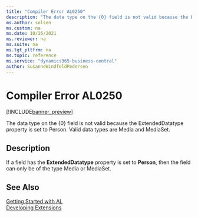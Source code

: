 ```yaml
---
title: "Compiler Error AL0250"
description: "The data type on the {0} field is not valid because the ExtendedDatatype property is set to Person."
ms.author: solsen
ms.custom: na
ms.date: 10/26/2021
ms.reviewer: na
ms.suite: na
ms.tgt_pltfrm: na
ms.topic: reference
ms.service: "dynamics365-business-central"
author: SusanneWindfeldPedersen
---
```

[//]: # (START>DO_NOT_EDIT)
[//]: # (IMPORTANT:Do not edit any of the content between here and the END>DO_NOT_EDIT.)
[//]: # (Any modifications should be made in the .xml files in the ModernDev repo.)
# Compiler Error AL0250

[!INCLUDE[banner_preview](../includes/banner_preview.md)]

The data type on the {0} field is not valid because the ExtendedDatatype property is set to Person. Valid data types are Media and MediaSet.

## Description
If a field has the **ExtendedDatatype** property is set to **Person**, then the field can only be of the type Media or MediaSet.  

[//]: # (IMPORTANT: END>DO_NOT_EDIT)
## See Also  
[Getting Started with AL](../devenv-get-started.md)  
[Developing Extensions](../devenv-dev-overview.md)  
